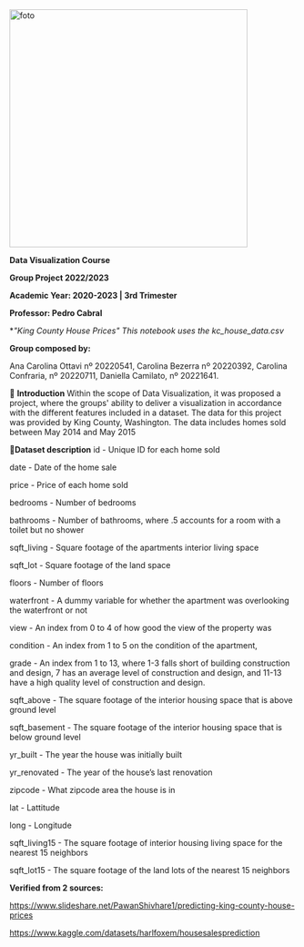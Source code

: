 <img width="418" alt="foto" src="https://user-images.githubusercontent.com/86486485/230795382-16c8dc73-3bad-499b-968b-f3ef10bd5f86.png">

**Data Visualization Course**

**Group Project 2022/2023**

**Academic Year: 2020-2023 | 3rd Trimester**

**Professor: Pedro Cabral**

**"King County House Prices"
This notebook uses the *kc_house_data.csv**

**Group composed by:**

Ana Carolina Ottavi nº 20220541, Carolina Bezerra nº 20220392, Carolina Confraria, nº 20220711, Daniella Camilato, nº 20221641.

📖 **Introduction**
Within the scope of Data Visualization, it was proposed a project, where the groups' ability to deliver a visualization in accordance with the different features included in a dataset. The data for this project was provided by King County, Washington. The data includes homes sold between May 2014 and May 2015

📖**Dataset description**
id - Unique ID for each home sold

date - Date of the home sale

price - Price of each home sold

bedrooms - Number of bedrooms

bathrooms - Number of bathrooms, where .5 accounts for a room with a toilet but no shower

sqft_living - Square footage of the apartments interior living space

sqft_lot - Square footage of the land space

floors - Number of floors

waterfront - A dummy variable for whether the apartment was overlooking the waterfront or not

view - An index from 0 to 4 of how good the view of the property was

condition - An index from 1 to 5 on the condition of the apartment,

grade - An index from 1 to 13, where 1-3 falls short of building construction and design, 7 has an average level of construction and design, and 11-13 have a high quality level of construction and design.

sqft_above - The square footage of the interior housing space that is above ground level

sqft_basement - The square footage of the interior housing space that is below ground level

yr_built - The year the house was initially built

yr_renovated - The year of the house’s last renovation

zipcode - What zipcode area the house is in

lat - Lattitude

long - Longitude

sqft_living15 - The square footage of interior housing living space for the nearest 15 neighbors

sqft_lot15 - The square footage of the land lots of the nearest 15 neighbors

**Verified from 2 sources:**

https://www.slideshare.net/PawanShivhare1/predicting-king-county-house-prices

https://www.kaggle.com/datasets/harlfoxem/housesalesprediction
